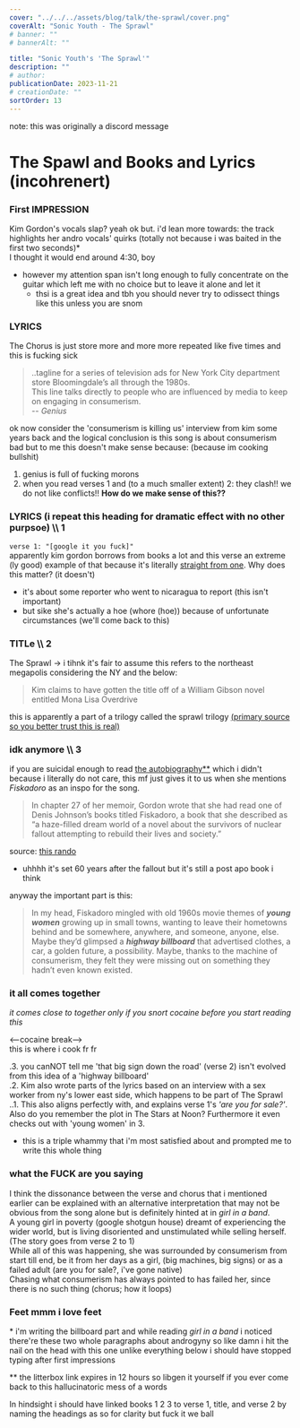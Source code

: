 ```yaml
---
cover: "../../../assets/blog/talk/the-sprawl/cover.png"
coverAlt: "Sonic Youth - The Sprawl"
# banner: ""
# bannerAlt: ""

title: "Sonic Youth's 'The Sprawl'"
description: ""
# author:
publicationDate: 2023-11-21
# creationDate: ""
sortOrder: 13
---
```


note: this was originally a discord message

# The Spawl and Books and Lyrics (incohrenert)

### First IMPRESSION

Kim Gordon's vocals slap? yeah ok but. i'd lean more towards: the track highlights her andro vocals' quirks (totally not because i was baited in the first two seconds)*<br>
I thought it would end around 4:30, boy

- however my attention span isn't long enough to fully concentrate on the guitar which left me with no choice but to leave it alone and let it
    - thsi is a great idea and tbh you should never try to odissect things like this unless you are snom

### LYRICS

The Chorus is just   store more and more more   repeated like five times and this is fucking sick

> ..tagline for a series of television ads for New York City department store Bloomingdale’s all through the 1980s.<br>
This line talks directly to people who are influenced by media to keep on engaging in consumerism.<br>
> -- <cite>Genius</cite>

ok now consider the 'consumerism is killing us' interview from kim some years back and the logical conclusion is this song is about consumerism bad but to me this doesn't make sense because: (because im cooking bullshit)

1. genius is full of fucking morons
2. when you read verses 1 and (to a much smaller extent) 2: they clash!! we do not like conflicts!! **How do we make sense of this??**

###  LYRICS (i repeat this heading for dramatic effect with no other purpsoe)  \\\  1

`verse 1: "[google it you fuck]"`<br>
apparently kim gordon borrows from books a lot and this verse an extreme (ly good) example of that because it's literally [straight from one](https://en.wikipedia.org/wiki/The_Stars_at_Noon#cite_note-9). Why does this matter? (it doesn't)
- it's about some reporter who went to nicaragua to report (this isn't important)
- but sike she's actually a hoe (whore (hoe)) because of unfortunate circumstances (we'll come back to this)

### TITLe  \\\  2 

The Sprawl -> i tihnk it's fair to assume this refers to the northeast megapolis considering the NY and the below:

> Kim claims to have gotten the title off of a William Gibson novel entitled Mona Lisa Overdrive

this is apparently a part of a trilogy called the sprawl trilogy [(primary source so you better trust this is real)](http://www.sonicyouth.com/mustang/sy/song73.html)

### idk anymore  \\\ 3

if you are suicidal enough to read [the autobiography**](https://litter.catbox.moe/7a6ame.epub) which i didn't because i literally do not care, this mf just gives it to us when she mentions _Fiskadoro_ as an inspo for the song.

> In chapter 27 of her memoir, Gordon wrote that she had read one of Denis Johnson’s books titled Fiskadoro, a book that she described as “a haze-filled dream world of a novel about the survivors of nuclear fallout attempting to rebuild their lives and society.”

source: [this rando](https://fromnovelstonotes.wordpress.com/tag/fiskadoro/)

- uhhhh it's set 60 years after the fallout but it's still a post apo book i think

anyway the important part is this:

> In my head, Fiskadoro mingled with old 1960s movie themes of ***young women*** growing up in small towns, wanting to leave their hometowns behind and be somewhere, anywhere, and someone, anyone, else. Maybe they’d glimpsed a ***highway billboard*** that advertised clothes, a car, a golden future, a possibility. Maybe, thanks to the machine of consumerism, they felt they were missing out on something they hadn’t even known existed.

### it all comes together

*it comes close to together only if you snort cocaine before you start reading this*

<--cocaine break--><br>
this is where i cook fr fr

.3. you canNOT tell me 'that big sign down the road' (verse 2) isn't evolved from this idea of a 'highway billboard'<br>
.2. Kim also wrote parts of the lyrics based on an interview with a sex worker from ny's lower east side, which happens to be part of The Sprawl<br>
..1. This also aligns perfectly with, and explains verse 1's *'are you for sale?'*. Also do you remember the plot in The Stars at Noon? Furthermore it even checks out with 'young women' in 3.

- this  is a triple whammy that i'm most satisfied about and prompted me to write this whole thing

### what the FUCK are you saying

I think the dissonance between the verse and chorus that i mentioned earlier can be explained with an alternative interpretation that may not be obvious from the song alone but is definitely hinted at in _girl in a band_.<br>
A young girl in poverty (google shotgun house) dreamt of experiencing the wider world, but is living disoriented and unstimulated while selling herself. (The story goes from verse 2 to 1)<br>
While all of this was happening, she was surrounded by consumerism from start till end, be it from her days as a girl, (big machines, big signs) or as a failed adult (are you for sale?, i've gone native)<br>
Chasing what consumerism has always pointed to has failed her, since there is no such thing (chorus; how it loops)

### Feet mmm i love feet

\* i'm writing the billboard part and while reading _girl in a band_ i noticed there're these two whole paragraphs about androgyny so like damn i hit the nail on the head with this one unlike everything below i should have stopped typing after first impressions

** the litterbox link expires in 12 hours so libgen it yourself if you ever come back to this hallucinatoric mess of a words

In hindsight i should have linked books 1 2 3 to verse 1, title, and verse 2 by naming the headings as so for clarity but fuck it we ball